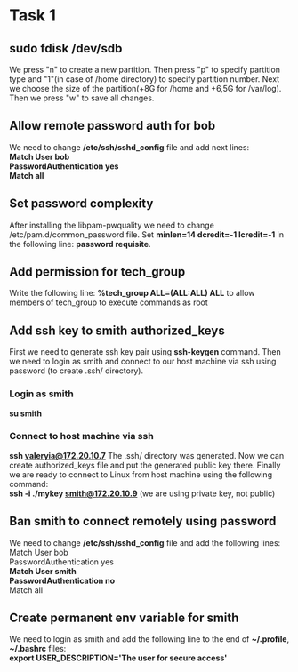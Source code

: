# Task 1

## sudo fdisk /dev/sdb

We press "n" to create a new partition. Then press "p" to specify partition type and "1"(in case of /home directory) to specify partition number.
Next we choose the size of the partition(+8G for /home and +6,5G for /var/log).
Then we press "w" to save all changes.

## Allow remote password auth for bob

We need to change **/etc/ssh/sshd_config** file and add next lines:  
**Match User bob**  
**PasswordAuthentication yes**  
**Match all**  

## Set password complexity

After installing the libpam-pwquality we need to change /etc/pam.d/common_password file.
Set **minlen=14 dcredit=-1 lcredit=-1** in the following line: **password requisite**.

## Add permission for tech_group

Write the following line: **%tech_group ALL=(ALL:ALL) ALL**
to allow members of tech_group to execute commands as root

## Add ssh key to smith authorized_keys

First we need to generate ssh key pair using **ssh-keygen** command.
Then we need to login as smith and connect to our host machine via ssh using password (to create .ssh/ directory).
### Login as smith
**su smith**
### Connect to host machine via ssh
**ssh valeryia@172.20.10.7**
The .ssh/ directory was generated. Now we can create authorized_keys file and put the generated public key there.
Finally we are ready to connect to Linux from host machine using the following command:  
**ssh -i ./mykey smith@172.20.10.9** (we are using private key, not public)

## Ban smith to connect remotely using password
We need to change **/etc/ssh/sshd_config** file and add the following lines:  
Match User bob  
PasswordAuthentication yes  
**Match User smith**  
**PasswordAuthentication no**  
Match all  

## Create permanent env variable for smith
We need to login as smith and add the following line to the end of **~/.profile**, **~/.bashrc** files:  
**export USER_DESCRIPTION='The user for secure access'**
